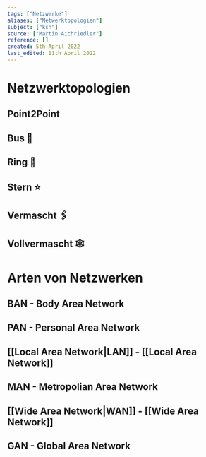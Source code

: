 ```yaml
---
tags: ["Netzwerke"]
aliases: ["Netwerktopologien"]
subject: ["ksn"]
source: ["Martin Aichriedler"]
reference: []
created: 5th April 2022
last_edited: 11th April 2022
---
```


# Netzwerktopologien
## Point2Point
## Bus 🚌
## Ring 💍
## Stern ⭐
## Vermascht 🖇️
## Vollvermascht 🕸️

# Arten von Netzwerken
## BAN - Body Area Network
## PAN - Personal Area Network
## [[Local Area Network|LAN]] - [[Local Area Network]]
## MAN - Metropolian Area Network
## [[Wide Area Network|WAN]] - [[Wide Area Network]]
## GAN - Global Area Network